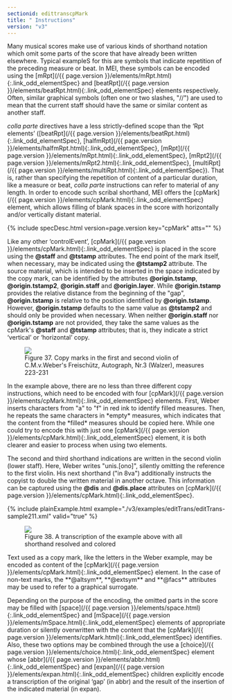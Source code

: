 ```yaml
---
sectionid: edittranscpMark
title: " Instructions"
version: "v3"
---
```




Many musical scores make use of various kinds of shorthand notation which omit some
parts
of the score that have already been written elsewhere. Typical exampleS for this are
symbols
that indicate repetition of the preceding measure or beat. In MEI, these symbols can
be
encoded using the [mRpt](/{{ page.version }}/elements/mRpt.html){:.link_odd_elementSpec} and [beatRpt](/{{ page.version }}/elements/beatRpt.html){:.link_odd_elementSpec} elements
respectively. Often, similar graphical symbols (often one or two slashes, "//") are
used to
mean that the current staff should have the same or similar content as another staff.

*colla parte* directives have a less strictly-defined scope than the
‘Rpt elements’ ([beatRpt](/{{ page.version }}/elements/beatRpt.html){:.link_odd_elementSpec}, [halfmRpt](/{{ page.version }}/elements/halfmRpt.html){:.link_odd_elementSpec}, [mRpt](/{{ page.version }}/elements/mRpt.html){:.link_odd_elementSpec}, [mRpt2](/{{ page.version }}/elements/mRpt2.html){:.link_odd_elementSpec}, [multiRpt](/{{ page.version }}/elements/multiRpt.html){:.link_odd_elementSpec}). That is, rather than specifying the repetition of content of a particular
duration, like a measure or beat, *colla parte* instructions can refer to
material of any length. In order to encode such scribal shorthand, MEI offers the
[cpMark](/{{ page.version }}/elements/cpMark.html){:.link_odd_elementSpec} element, which allows filling of blank spaces in the score with
horizontally and/or vertically distant material.



{% include specDesc.html version=page.version key="cpMark" atts="" %}



Like any other ‘controlEvent’, [cpMark](/{{ page.version }}/elements/cpMark.html){:.link_odd_elementSpec} is placed in
the score using the **@staff** and **@tstamp** attributes. The end point of the
mark itself, when necessary, may be indicated using the **@tstamp2** attribute. The
source material, which is intended to be inserted in the space indicated by the copy
mark,
can be identified by the attributes **@origin.tstamp**, **@origin.tstamp2**,
**@origin.staff** and **@origin.layer**. While **@origin.tstamp**
provides the relative distance from the beginning of the "gap", **@origin.tstamp** is
relative to the position identified by **@origin.tstamp**. However,
**@origin.tstamp** defaults to the same value as **@tstamp2** and should only
be provided when necessary. When neither **@origin.staff** nor
**@origin.tstamp** are not provided, they take the same values as the cpMark's
**@staff** and **@tstamp** attributes; that is, they indicate a strict
‘vertical’ or ‘horizontal’ copy.

<figure class="figure">
   <img src="../../../../guidelines/v3/Images/ExampleImages/cpMark_2.png" class="img-responsive"></img>
   <figcaption class="figure-caption">Figure 37. Copy marks in the first and second violin of C.M.v.Weber's Freischütz, Autograph,
      Nr.3
      (Walzer), measures 223-231
   </figcaption>
</figure>
In the example above, there are no less than three different copy instructions, which
need
to be encoded with four [cpMark](/{{ page.version }}/elements/cpMark.html){:.link_odd_elementSpec} elements. First, Weber inserts
characters from "a" to "f" in red ink to identify filled measures. Then, he repeats
the same
characters in *empty* measures, which indicates that the content from the
*filled* measures should be copied here. While one could try to encode this
with just one [cpMark](/{{ page.version }}/elements/cpMark.html){:.link_odd_elementSpec} element, it is both clearer and easier to process
when using two elements.

The second and third shorthand indications are written in the second violin (lower
staff).
Here, Weber writes "unis.[ono]", silently omitting the reference to the first violin.
His
next shorthand ("in 8va") additionally instructs the copyist to double the written
material
in another octave. This information can be captured using the **@dis** and
**@dis.place** attributes on [cpMark](/{{ page.version }}/elements/cpMark.html){:.link_odd_elementSpec}.

{% include plainExample.html example="./v3/examples/editTrans/editTrans-sample211.xml" valid="true" %}


<figure class="figure">
   <img src="../../../../guidelines/v3/Images/ExampleImages/cpMark_3.png" class="img-responsive"></img>
   <figcaption class="figure-caption">Figure 38. A transcription of the example above with all shorthand resolved and colored</figcaption>
</figure>
Text used as a copy mark, like the letters in the Weber example, may be encoded as
content
of the [cpMark](/{{ page.version }}/elements/cpMark.html){:.link_odd_elementSpec} element. In the case of non-text marks, the
**@altsym**, **@extsym** and **@facs** attributes may be used to refer
to a graphical surrogate.

Depending on the purpose of the encoding, the omitted parts in the score may be filled
with
[space](/{{ page.version }}/elements/space.html){:.link_odd_elementSpec} and [mSpace](/{{ page.version }}/elements/mSpace.html){:.link_odd_elementSpec} elements of appropriate
duration or silently overwritten with the content that the [cpMark](/{{ page.version }}/elements/cpMark.html){:.link_odd_elementSpec}
identifies. Also, these two options may be combined through the use a [choice](/{{ page.version }}/elements/choice.html){:.link_odd_elementSpec} element whose [abbr](/{{ page.version }}/elements/abbr.html){:.link_odd_elementSpec} and [expan](/{{ page.version }}/elements/expan.html){:.link_odd_elementSpec}
children explicitly encode a transcription of the original ‘gap’ (in
abbr) and the result of the insertion of the indicated material (in expan).

